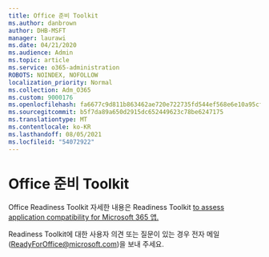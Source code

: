 ```yaml
---
title: Office 준비 Toolkit
ms.author: danbrown
author: DHB-MSFT
manager: laurawi
ms.date: 04/21/2020
ms.audience: Admin
ms.topic: article
ms.service: o365-administration
ROBOTS: NOINDEX, NOFOLLOW
localization_priority: Normal
ms.collection: Adm_O365
ms.custom: 9000176
ms.openlocfilehash: fa6677c9d811b863462ae720e722735fd544ef568e6e10a95cff35e54948735e
ms.sourcegitcommit: b5f7da89a650d2915dc652449623c78be6247175
ms.translationtype: MT
ms.contentlocale: ko-KR
ms.lasthandoff: 08/05/2021
ms.locfileid: "54072922"
---
```

# <a name="using-the-office-readiness-toolkit"></a>Office 준비 Toolkit

Office Readiness Toolkit 자세한 내용은 Readiness Toolkit [to assess application compatibility for Microsoft 365 앱.](https://docs.microsoft.com/DeployOffice/readiness-toolkit-application-compatibility-microsoft-365-apps)

Readiness Toolkit에 대한 사용자 의견 또는 질문이 있는 경우 전자 메일(ReadyForOffice@microsoft.com)을 보내 주세요.
